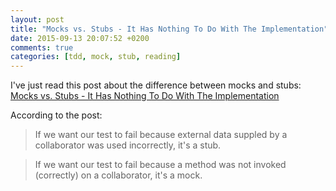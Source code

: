 ```yaml
---
layout: post
title: "Mocks vs. Stubs - It Has Nothing To Do With The Implementation"
date: 2015-09-13 20:07:52 +0200
comments: true
categories: [tdd, mock, stub, reading]
---
```

I've just read this post about the difference between mocks and stubs: [Mocks vs. Stubs - It Has Nothing To Do With The Implementation](http://codemanship.co.uk/parlezuml/blog/?postid=1313)

According to the post:

> If we want our test to fail because external data suppled by a collaborator was used incorrectly, it's a stub.

> If we want our test to fail because a method was not invoked (correctly) on a collaborator, it's a mock.
